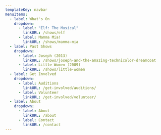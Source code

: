 ```yaml
---
templateKey: navbar
menuItems:
  - label: What's On
    dropdown:
      - label: "Elf: The Musical"
        linkURL: /shows/elf
      - label: Mamma Mia!
        linkURL: /shows/mamma-mia
  - label: Past Shows
    dropdown:
      - label: Joseph (2013)
        linkURL: /shows/joseph-and-the-amazing-technicolor-dreamcoat
      - label: Little Women (2009)
        linkURL: /shows/little-women
  - label: Get Involved
    dropdown:
      - label: Auditions
        linkURL: /get-involved/auditions/
      - label: Volunteer
        linkURL: /get-involved/volunteer/
  - label: About
    dropdown:
      - label: About
        linkURL: /about
      - label: Contact
        linkURL: /contact
---
```

